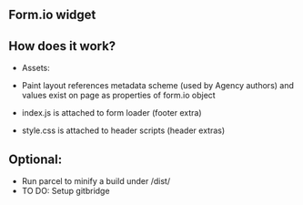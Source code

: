 ## Form.io widget

## How does it work?

- Assets:

- Paint layout references metadata scheme (used by Agency authors) and values exist on page as properties of form.io object
- index.js is attached to form loader (footer extra)
- style.css is attached to header scripts (header extras)

## Optional:

- Run parcel to minify a build under /dist/
- TO DO: Setup gitbridge
